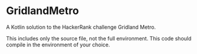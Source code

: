 # GridlandMetro
A Kotlin solution to the HackerRank challenge Gridland Metro. 

This includes only the source file, not the full environment. This code should
compile in the environment of your choice. 
